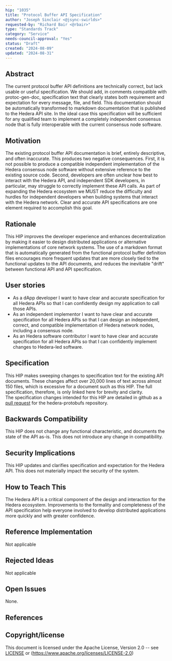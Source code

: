 ```yaml
---
hip: "1035"
title: "Protocol Buffer API Specification"
author: "Joseph Sinclair <@jsync-swirlds>"
requested-by: "Richard Bair <@rbair>"
type: "Standards Track"
category: "Service"
needs-council-approval: "Yes"
status: "Draft"
created: "2024-08-09"
updated: "2024-08-31"
---
```


## Abstract
The current protocol buffer API definitions are technically correct, but lack
usable or useful specification. We should add, in comments compatible with
protoc-gen-doc, specification text that clearly states both requirement and
expectation for every message, file, and field. This documentation should be
automatically transformed to markdown documentation that is published to the
Hedera API site. In the ideal case this specification will be sufficient for
any qualified team to implement a completely independent consensus node that
is fully interoperable with the current consensus node software.

## Motivation
The existing protocol buffer API documentation is brief, entirely descriptive,
and often inaccurate. This produces two negative consequences. First, it is not
possible to produce a compatible independent implementation of the Hedera
consensus node software without extensive reference to the existing source
code. Second, developers are often unclear how best to interact with the
Hedera API, and independent SDK developers, in particular, may struggle to
correctly implement these API calls.
As part of expanding the Hedera ecosystem we MUST reduce the difficulty and
hurdles for independent developers when building systems that interact with
the Hedera network. Clear and accurate API specifications are one element
required to accomplish this goal.

## Rationale
This HIP improves the developer experience and enhances decentralization by
making it easier to design distributed applications or alternative
implementations of core network systems.
The use of a markdown format that is automatically generated from the
functional protocol buffer definition files encourages more frequent updates
that are more closely tied to the functional updates to the API documents, and
reduces the inevitable "drift" between functional API and API specification.

## User stories
- As a dApp developer I want to have clear and accurate specification for all
  Hedera APIs so that I can confidently design my application to call those
  APIs.
- As an independent implementor I want to have clear and accurate specification
  for all Hedera APIs so that I can design an independent, correct, and
  compatible implementation of Hedera network nodes, including a consensus node.
- As an Hedera software contributor I want to have clear and accurate
  specification for all Hedera APIs so that I can confidently implement changes
  to Hedera-led software.

## Specification
This HIP makes sweeping changes to specification text for the existing API
documents. These changes affect over 20,000 lines of text across almost 150
files, which is excessive for a document such as this HIP. The full
specification, therefore, is only linked here for brevity and clarity.<br/>
The specification changes intended for this HIP are detailed in github as a
[pull request](https://github.com/hashgraph/hedera-protobufs/pull/388)
for the hedera-protobufs repository.

## Backwards Compatibility
This HIP does not change any functional characteristic, and documents the
state of the API as-is.  This does not introduce any change in compatibility.

## Security Implications
This HIP updates and clarifies specification and expectation for the Hedera
API. This does not materially impact the security of the system.

## How to Teach This
The Hedera API is a critical component of the design and interaction for the
Hedera ecosystem. Improvements to the formality and completeness of the API
specification help everyone involved to develop distributed applications
more quickly and with greater confidence.

## Reference Implementation
Not applicable

## Rejected Ideas
Not applicable

## Open Issues
None.

## References

## Copyright/license
This document is licensed under the Apache License, Version 2.0 --
see [LICENSE](../LICENSE) or (https://www.apache.org/licenses/LICENSE-2.0)

